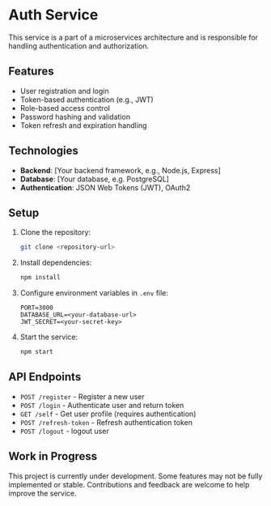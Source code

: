 # Auth Service

This service is a part of a microservices architecture and is responsible for handling authentication and authorization.

## Features

- User registration and login
- Token-based authentication (e.g., JWT)
- Role-based access control
- Password hashing and validation
- Token refresh and expiration handling

## Technologies

- **Backend**: [Your backend framework, e.g., Node.js, Express]
- **Database**: [Your database, e.g. PostgreSQL]
- **Authentication**: JSON Web Tokens (JWT), OAuth2

## Setup

1. Clone the repository:
   ```bash
   git clone <repository-url>
   ```
2. Install dependencies:
   ```bash
   npm install
   ```
3. Configure environment variables in `.env` file:
   ```env
   PORT=3000
   DATABASE_URL=<your-database-url>
   JWT_SECRET=<your-secret-key>
   ```
4. Start the service:
   ```bash
   npm start
   ```

## API Endpoints

- `POST /register` - Register a new user
- `POST /login` - Authenticate user and return token
- `GET /self` - Get user profile (requires authentication)
- `POST /refresh-token` - Refresh authentication token
- `POST /logout` - logout user

## Work in Progress

This project is currently under development. Some features may not be fully implemented or stable. Contributions and feedback are welcome to help improve the service.
